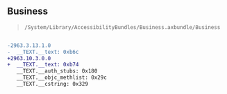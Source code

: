 ## Business

> `/System/Library/AccessibilityBundles/Business.axbundle/Business`

```diff

-2963.3.13.1.0
-  __TEXT.__text: 0xb6c
+2963.10.3.0.0
+  __TEXT.__text: 0xb74
   __TEXT.__auth_stubs: 0x180
   __TEXT.__objc_methlist: 0x29c
   __TEXT.__cstring: 0x329

```
